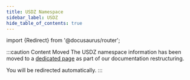 ```yaml
---
title: USDZ Namespace
sidebar_label: USDZ
hide_table_of_contents: true
---
```


import {Redirect} from '@docusaurus/router';

<Redirect to="/namespaces/usdz" />

:::caution Content Moved
The USDZ namespace information has been moved to a [dedicated page](/namespaces/usdz) as part of our documentation restructuring.

You will be redirected automatically.
::: 